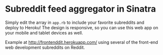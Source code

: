 # Subreddit feed aggregator in Sinatra
Simply edit the array in `app.rb` to include your favorite subreddits and deploy to Heroku! The design is responsive, so you can use this web app on your mobile and tablet devices as well.

Example at http://frontenddit.herokuapp.com/ using several of the front-end web development subreddits on Reddit.
